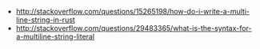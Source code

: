 - http://stackoverflow.com/questions/15265198/how-do-i-write-a-multi-line-string-in-rust
- http://stackoverflow.com/questions/29483365/what-is-the-syntax-for-a-multiline-string-literal
